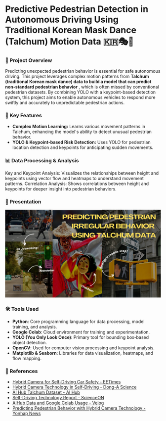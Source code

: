 # Predictive Pedestrian Detection in Autonomous Driving Using Traditional Korean Mask Dance (Talchum) Motion Data 🇰🇷🎭🕺


### 📌 Project Overview

Predicting unexpected pedestrian behavior is essential for safe autonomous driving. This project leverages complex motion patterns from **Talchum (traditional Korean mask dance) data to build a model that can predict non-standard pedestrian behavior**
, which is often missed by conventional pedestrian datasets. By combining YOLO with a keypoint-based detection system, this project aims to enable autonomous vehicles to respond more swiftly and accurately to unpredictable pedestrian actions.

### 🚀 Key Features

- **Complex Motion Learning:** Learns various movement patterns in Talchum, enhancing the model's ability to detect unusual pedestrian behavior.
- **YOLO & Keypoint-based Risk Detection:** Uses YOLO for pedestrian location detection and keypoints for anticipating sudden movements.

### 📊 Data Processing & Analysis
Key and Keypoint Analysis: Visualizes the relationships between height and keypoints using vector flow and heatmaps to understand movement patterns.
Correlation Analysis: Shows correlations between height and keypoints for deeper insight into pedestrian behaviors.

### 📼 Presentation
![cover](cover.png)

### 🛠️ Tools Used
- **Python**: Core programming language for data processing, model training, and analysis.
- **Google Colab**: Cloud environment for training and experimentation.
- **YOLO (You Only Look Once)**: Primary tool for bounding box-based object detection.
- **OpenCV**: Used for computer vision processing and keypoint analysis.
- **Matplotlib & Seaborn**: Libraries for data visualization, heatmaps, and flow mapping.


### 📄 References

- [Hybrid Camera for Self-Driving Car Safety - EETimes](https://www.eetimes.eu/hybrid-camera-targets-self-driving-car-safety/)
- [Hybrid Camera Technology in Self-Driving - Dong-A Science](https://m.dongascience.com/news.php?idx=65680)
- [AI Hub Talchum Dataset - AI Hub](https://www.aihub.or.kr/aihubdata/data/view.do?currMenu=115&topMenu=100&aihubDataSe=data&dataSetSn=71759)
- [Self-Driving Technology Report - ScienceON](https://scienceon.kisti.re.kr/srch/selectPORSrchReport.do?cn=TRKO202300005284)
- [AIHub Data and Google Colab Usage - Velog](https://velog.io/@guswns7451/%EB%A8%B8%EC%8B%A0%EB%9F%AC%EB%8B%9D-AIHub-%EB%8D%B0%EC%9D%B4%ED%84%B0-%EB%8B%A4%EC%9A%B4-Google-Colab-%EC%82%AC%EC%9A%A9)
- [Predicting Pedestrian Behavior with Hybrid Camera Technology - Yonhap News](https://www.yna.co.kr/view/MYH20211011013700641)
